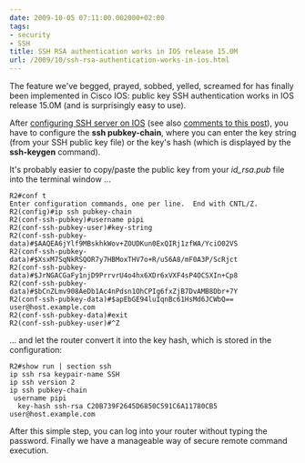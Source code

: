 ```yaml
---
date: 2009-10-05 07:11:00.002000+02:00
tags:
- security
- SSH
title: SSH RSA authentication works in IOS release 15.0M
url: /2009/10/ssh-rsa-authentication-works-in-ios.html
---
```

The feature we've begged, prayed, sobbed, yelled, screamed for has finally been implemented in Cisco IOS: public key SSH authentication works in IOS release 15.0M (and is surprisingly easy to use).

After [configuring SSH server on IOS](https://blog.ipspace.net/2008/08/ssh-works-without-aaa.html) (see also [comments to this post](https://blog.ipspace.net/2008/08/identifying-tacacs-failure.html)), you have to configure the **ssh pubkey-chain**, where you can enter the key string (from your SSH public key file) or the key's hash (which is displayed by the **ssh-keygen** command).
<!--more-->
It's probably easier to copy/paste the public key from your *id_rsa.pub* file into the terminal window ...

``` {.code}
R2#conf t
Enter configuration commands, one per line.  End with CNTL/Z.
R2(config)#ip ssh pubkey-chain
R2(conf-ssh-pubkey)#username pipi
R2(conf-ssh-pubkey-user)#key-string
R2(conf-ssh-pubkey-data)#$AAQEA6jYlf9MBskhkWov+ZOUDKun0ExQIRj1zfWA/YciO02VS  
R2(conf-ssh-pubkey-data)#$XsxM7SqNkRSQOR7y7HBMoxTHV7o+R/uS6A8/mF0A3P/ScRjct  
R2(conf-ssh-pubkey-data)#$JrNGACGaFy1njD9PrrvrU4o4hx6XDr6xVXF4sP4OCSXIn+Cp8  
R2(conf-ssh-pubkey-data)#$bCnZLmv908AeDb1Ac4nPdsn1OhCPIg6fxZjB7DvAMB8Dbr+7Y  
R2(conf-ssh-pubkey-data)#$apEbGE94luIqnBc61HsMd6JCWbQ== user@host.example.com
R2(conf-ssh-pubkey-data)#exit
R2(conf-ssh-pubkey-user)#^Z
```

... and let the router convert it into the key hash, which is stored in the configuration:

``` {.code}
R2#show run | section ssh
ip ssh rsa keypair-name SSH
ip ssh version 2
ip ssh pubkey-chain
 username pipi
  key-hash ssh-rsa C20B739F2645D6850C591C6A11780CB5 user@host.example.com
```

After this simple step, you can log into your router without typing the password. Finally we have a manageable way of secure remote command execution.
